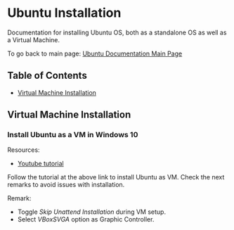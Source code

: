 # Ubuntu Installation
Documentation for installing Ubuntu OS, both as a standalone OS as well as a Virtual Machine.

To go back to main page: [Ubuntu Documentation Main Page](README.md)

## Table of Contents
- [Virtual Machine Installation](#virtual-machine-installation)

## Virtual Machine Installation

### Install Ubuntu as a VM in Windows 10
Resources:
- [Youtube tutorial](https://www.youtube.com/watch?v=zwRRNAs52hM)

Follow the tutorial at the above link to install Ubuntu as VM.
Check the next remarks to avoid issues with installation.

Remark:
- Toggle _Skip Unattend Installation_ during VM setup.
- Select _VBoxSVGA_ option as Graphic Controller.
